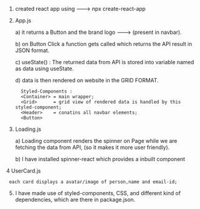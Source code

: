1) created react app using ---> npx create-react-app
2) App.js 
    
      a) it returns a Button and the brand logo ---> (present in navbar).
      
      b) on Button Click a function gets called which returns the API result in JSON format.
      
      c) useState() : 
            The returned data from API is stored into variable named as data using useState. 
            
      d) data is then rendered on website in the GRID FORMAT.
         
         Styled-Components : 
         <Container> = main wrapper;
         <Grid>      = grid view of rendered data is handled by this styled-component; 
         <Header>    = conatins all navbar elements;
         <Button>    
              
         
3) Loading.js

      a) Loading component renders the spinner on Page while we are fetching the data from API, (so it makes it more user friendly).
      
      b) I have installed spinner-react which provides a inbuilt component <SpinnerCircular>


4 UserCard.js
    
     each card displays a avatar/image of person,name and email-id;  

5) I have made use of styled-components, CSS, and different kind of dependencies, which are there in package.json.
